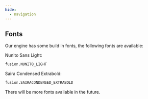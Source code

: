 ```yaml
---
hide:
  - navigation
---
```



## Fonts
Our engine has some build in fonts, the following fonts are available:

Nunito Sans Light:
```python
fusion.NUNITO_LIGHT
```
Saira Condensed Extrabold:
```python
fusion.SAIRACONDENSED_EXTRABOLD
```

There will be more fonts available in the future.
